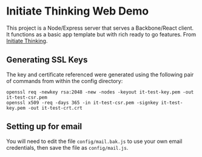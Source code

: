 # Initiate Thinking Web Demo

This project is a Node/Express server that serves a Backbone/React client.  It functions as a basic app template but with rich ready to go features. From [Initiate Thinking](https://www.initiatethinking.com).

## Generating SSL Keys
The key and certificate referenced were generated using the following pair of commands from within the config directory:

```
openssl req -newkey rsa:2048 -new -nodes -keyout it-test-key.pem -out it-test-csr.pem
openssl x509 -req -days 365 -in it-test-csr.pem -signkey it-test-key.pem -out it-test-crt.crt
```

## Setting up for email
You will need to edit the file `config/mail.bak.js` to use your own email credentials, then save the file as `config/mail.js`.
